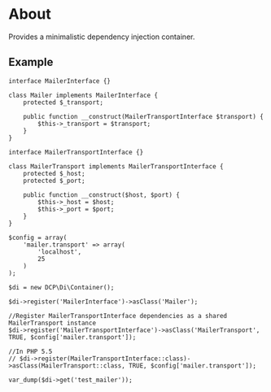 About
=====
Provides a minimalistic dependency injection container.

Example
-------
	interface MailerInterface {}

	class Mailer implements MailerInterface {
		protected $_transport;

		public function __construct(MailerTransportInterface $transport) {
			$this->_transport = $transport;
		}
	}

	interface MailerTransportInterface {}

	class MailerTransport implements MailerTransportInterface {
		protected $_host;
		protected $_port;

		public function __construct($host, $port) {
			$this->_host = $host;
			$this->_port = $port;
		}
	}

	$config = array(
		'mailer.transport' => array(
			'localhost',
			25
		)
	);

	$di = new DCP\Di\Container();

	$di->register('MailerInterface')->asClass('Mailer');

	//Register MailerTransportInterface dependencies as a shared MailerTransport instance
	$di->register('MailerTransportInterface')->asClass('MailerTransport', TRUE, $config['mailer.transport']);

	//In PHP 5.5
	// $di->register(MailerTransportInterface::class)->asClass(MailerTransport::class, TRUE, $config['mailer.transport']);

	var_dump($di->get('test_mailer'));